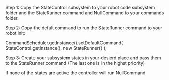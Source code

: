 Step 1:
Copy the StateControl subsystem to your robot code subsystem folder and the StateRunner command and NullCommand to your commands folder.

Step 2:
Copy the defult command to run the StateRunner command to your robot init:


CommandScheduler.getInstance().setDefaultCommand(
        StateControl.getInstance(), new StateRunner() );


Step 3:
Create your subsystem states in your desierd place and pass them to the StateRunner command (The last one is in the highst priority)


If none of the states are active the controller will run NullCommand




